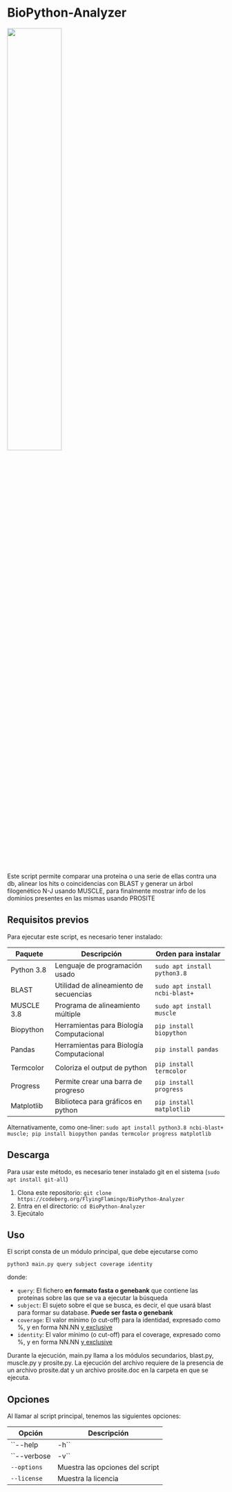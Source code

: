 # BioPython-Analyzer
<img src="https://upload.wikimedia.org/wikipedia/commons/1/13/Biopython_logo.png" width="50%">
<br>
Este script permite comparar una proteína o una serie de ellas contra una db, alinear los hits o coincidencias con BLAST y generar un árbol filogenético N-J usando MUSCLE, para finalmente mostrar info de los dominios presentes en las mismas usando PROSITE

## Requisitos previos
Para ejecutar este script, es necesario tener instalado:

| Paquete | Descripción | Orden para instalar |
| -------- | -------- | -------- |
| Python 3.8 | Lenguaje de programación usado | `sudo apt install python3.8` |
| BLAST | Utilidad de alineamiento de secuencias | `sudo apt install ncbi-blast+` |
| MUSCLE 3.8 | Programa de alineamiento múltiple | `sudo apt install muscle` |
| Biopython | Herramientas para Biología Computacional | `pip install biopython` |
| Pandas | Herramientas para Biología Computacional | `pip install pandas` | 
| Termcolor | Coloriza el output de python | `pip install termcolor` |
| Progress | Permite crear una barra de progreso | `pip install progress` |
| Matplotlib | Biblioteca para gráficos en python | `pip install matplotlib` |

Alternativamente, como one-liner: `sudo apt install python3.8 ncbi-blast+ muscle; pip install biopython pandas termcolor progress matplotlib`

## Descarga
Para usar este método, es necesario tener instalado git en el sistema (`sudo apt install git-all`)
1. Clona este repositorio: `git clone https://codeberg.org/FlyingFlamingo/BioPython-Analyzer`
2. Entra en el directorio: `cd BioPython-Analyzer`
3. Ejecútalo

## Uso
El script consta de un módulo principal, que debe ejecutarse como 

`python3 main.py query subject coverage identity`

donde:

* `query`: El fichero **en formato fasta o genebank** que contiene las proteínas sobre las que se va a ejecutar la búsqueda
* `subject`: El sujeto sobre el que se busca, es decir, el que usará blast para formar su database. **Puede ser fasta o genebank**
* `coverage`: El valor mínimo (o cut-off) para la identidad, expresado como %, y en forma NN.NN [y exclusive](https://dle.rae.es/exclusive)
* `identity`: El valor mínimo (o cut-off) para el coverage, expresado como %, y en forma NN.NN [y exclusive](https://dle.rae.es/exclusive)

Durante la ejecución, main.py llama a los módulos secundarios, blast.py, muscle.py y prosite.py. La ejecución del archivo requiere de la presencia de un archivo prosite.dat y un archivo prosite.doc en la carpeta en que se ejecuta.

## Opciones
Al llamar al script principal, tenemos las siguientes opciones:

| Opción | Descripción |
| -------- | -------- |
| ``--help | -h`` | Muestra la ayuda |
| ``--verbose | -v`` | Activa el [modo verbose](https://en.wikipedia.org/wiki/Verbose_mode) |
| ``--options`` | Muestra las opciones del script |
| ``--license`` | Muestra la licencia |










